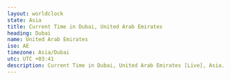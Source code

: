 ```yaml
---
layout: worldclock
state: Asia
title: Current Time in Dubai, United Arab Emirates
heading: Dubai
name: United Arab Emirates
iso: AE
timezone: Asia/Dubai
utc: UTC +03:41
description: Current Time in Dubai, United Arab Emirates [Live], Asia. Live update now time in Dubai, timezone Asia/Dubai, UTC +03:41, Country ISO code & Current Local Time.
---
```


